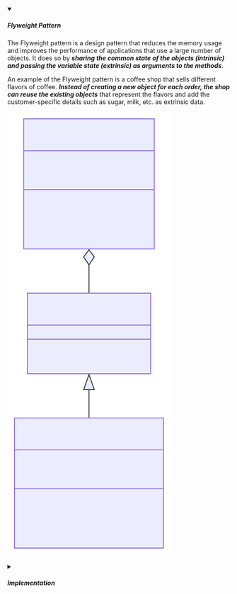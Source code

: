 <!-- ![singleton](/img/interviews/design-system/singleton.svg) -->

<details open>
<summary><h5>Flyweight Pattern</h5></summary>

The Flyweight pattern is a design pattern that reduces the memory usage and improves the performance of applications that use a large number of objects. It does so by ***sharing the common state of the objects (intrinsic) and passing the variable state (extrinsic) as arguments to the methods***. 

An example of the Flyweight pattern is a coffee shop that sells different flavors of coffee. ***Instead of creating a new object for each order, the shop can reuse the existing objects*** that represent the flavors and add the customer-specific details such as sugar, milk, etc. as extrinsic data.

![flyweight](/img/interviews/design-system/flyweight.svg)

</details>

<details>
<summary><h5>Implementation</h5></summary>

:::note Tips

Flyweight = Caching resources so that our system work more lightly.

In the example, `coffeeCache` is used to cache `CoffeeFlavor` for reuse later.

:::

```java
// The interface for coffee objects
public interface Coffee {
    void serve(String customer);
}

// A concrete class for a specific flavor of coffee
public class CoffeeFlavor implements Coffee {
    private String flavor;

    public CoffeeFlavor(String flavor) {
        this.flavor = flavor;
    }

    @Override
    public void serve(String customer) {
        System.out.println("Serving " + flavor + " to " + customer);
    }
}

// A factory class that creates and manages the coffee objects
public class CoffeeFactory {
    private static Map<String, Coffee> coffeeCache = new HashMap<>();

    public static Coffee getCoffee(String flavor) {
        Coffee coffee = coffeeCache.get(flavor);
        if (coffee == null) {
            coffee = new CoffeeFlavor(flavor);
            coffeeCache.put(flavor, coffee);
        }
        return coffee;
    }

    public static int getCoffeeCount() {
        return coffeeCache.size();
    }
}

// A test class to demonstrate the usage of the Flyweight pattern
public class FlyweightTest {

    public static void main(String[] args) {
        // Order some coffees with different flavors
        Coffee espresso = CoffeeFactory.getCoffee("Espresso");
        espresso.serve("Alice");

        Coffee latte = CoffeeFactory.getCoffee("Latte");
        latte.serve("Bob");

        Coffee mocha = CoffeeFactory.getCoffee("Mocha");
        mocha.serve("Charlie");

        Coffee cappuccino = CoffeeFactory.getCoffee("Cappuccino");
        cappuccino.serve("David");

        // Order some coffees with same flavors
        Coffee espresso2 = CoffeeFactory.getCoffee("Espresso");
        espresso2.serve("Eve");

        Coffee latte2 = CoffeeFactory.getCoffee("Latte");
        latte2.serve("Frank");

        // Print the number of coffee objects created
        System.out.println("Number of coffee objects: " + CoffeeFactory.getCoffeeCount());
    }
}
```

The output of this program is:

```
Serving Espresso to Alice
Serving Latte to Bob
Serving Mocha to Charlie
Serving Cappuccino to David
Serving Espresso to Eve
Serving Latte to Frank
Number of coffee objects: 4
```

Notice how only four coffee objects are created and reused for different customers, instead of creating six objects for each order. This way, the memory usage and object creation overhead are reduced. Also, notice how the customer name is passed as an argument to the serve method, representing the extrinsic data that varies for each order.

</details>
